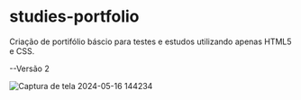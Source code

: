 # studies-portfolio
 
Criação de portifólio báscio para testes e estudos utilizando apenas HTML5 e CSS.


--Versão 2

![Captura de tela 2024-05-16 144234](https://github.com/leticiamleonel/studies-portfolio/assets/80080400/fbff0301-e341-4c76-8a8d-b142cbd0f3c8)
